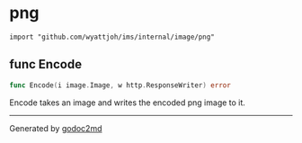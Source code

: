 
# png
    import "github.com/wyattjoh/ims/internal/image/png"






## func Encode
``` go
func Encode(i image.Image, w http.ResponseWriter) error
```
Encode takes an image and writes the encoded png image to it.









- - -
Generated by [godoc2md](http://godoc.org/github.com/davecheney/godoc2md)
